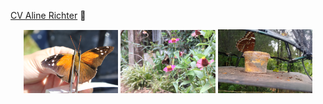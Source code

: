 [CV Aline Richter](https://github.com/richterbine/richterbine.github.io/blob/master/CV_AlineRichter.pdf)   	📑   


<p align="center" width="100%">
    <img width="30%" src="assets/H_acheronta.JPG">
    <img width="30%" src="assets/Papilio.JPG">
    <img width="30%" src="assets/M_helenor2.jpg">
</p>
